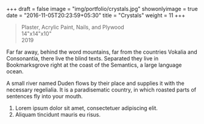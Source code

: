 +++
draft = false
image = "img/portfolio/crystals.jpg"
showonlyimage = true
date = "2016-11-05T20:23:59+05:30"
title = "Crystals"
weight = 11
+++

>Plaster, Acrylic Paint, Nails, and Plywood   
>14"x14"x10"  
>2019
 <!--more-->

Far far away, behind the word mountains, far from the countries Vokalia and Consonantia, there live the blind texts. Separated they live in Bookmarksgrove right at the coast of the Semantics, a large language ocean.

A small river named Duden flows by their place and supplies it with the necessary regelialia. It is a paradisematic country, in which roasted parts of sentences fly into your mouth.

1. Lorem ipsum dolor sit amet, consectetuer adipiscing elit.
2. Aliquam tincidunt mauris eu risus.

